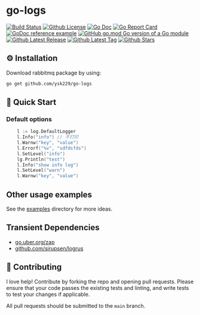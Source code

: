# go-logs



[![Build Status](https://github.com/ysk229/go-logs/workflows/Go/badge.svg)](https://github.com/ysk229/go-logs/actions)
[![Github License](https://img.shields.io/github/license/ysk229/go-logs.svg?style=flat)](https://github.com/ysk229/go-logs/blob/master/LICENSE)
[![Go Doc](https://godoc.org/github.com/ysk229/go-logs?status.svg)](https://pkg.go.dev/github.com/ysk229/go-logs)
[![Go Report Card](https://goreportcard.com/badge/github.com/ysk229/go-logs)](https://goreportcard.com/report/github.com/ysk229/go-logs)
[![GoDoc reference example](https://img.shields.io/badge/godoc-reference-blue.svg)](https://godoc.org/github.com/ysk229/go-logs)
[![GitHub go.mod Go version of a Go module](https://img.shields.io/github/go-mod/go-version/gomods/athens.svg)](https://github.com/ysk229/go-logs)
[![Github Latest Release](https://img.shields.io/github/release/ysk229/go-logs.svg?style=flat)](https://github.com/ysk229/go-logs/releases/latest)
[![Github Latest Tag](https://img.shields.io/github/tag/ysk229/go-logs.svg?style=flat)](https://github.com/ysk229/go-logs/tags)
[![Github Stars](https://img.shields.io/github/stars/ysk229/go-logs.svg?style=flat)](https://github.com/ysk229/go-logs/stargazers)

## ⚙️ Installation

Download rabbitmq package by using:
```bash
go get github.com/ysk229/go-logs
```

## 🚀 Quick Start 

### Default options

```go
    l := log.DefaultLogger
    l.Info("info") // 不打印
    l.Warnw("key", "value")
    l.Errorf("%v", "sdfdsfds")
    l.SetLevel("info")
    lg.Println("test")
    l.Info("show info log")
    l.SetLevel("warn")
    l.Warnw("key", "value")
```
 
## Other usage examples

See the [examples](_examples) directory for more ideas.



## Transient Dependencies

- [go.uber.org/zap](https://github.com/uber-go/zap)
- [github.com/sirupsen/logrus](https://github.com/sirupsen/logrus)

## 👏 Contributing

I love help! Contribute by forking the repo and opening pull requests. Please ensure that your code passes the existing tests and linting, and write tests to test your changes if applicable.

All pull requests should be submitted to the `main` branch.
